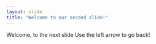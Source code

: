 ```yaml
---
layout: slide
title: "Welcome to our second slide!"
---
```

Welcome, to the next slide
Use the left arrow to go back!
